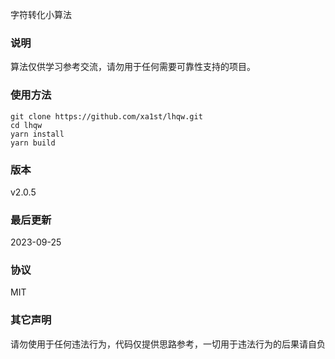 字符转化小算法

### 说明

算法仅供学习参考交流，请勿用于任何需要可靠性支持的项目。

### 使用方法

```
git clone https://github.com/xa1st/lhqw.git
cd lhqw
yarn install
yarn build
```

### 版本
v2.0.5

### 最后更新 
2023-09-25

### 协议
MIT

### 其它声明
请勿使用于任何违法行为，代码仅提供思路参考，一切用于违法行为的后果请自负